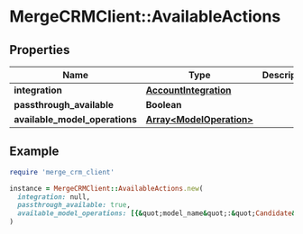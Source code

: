 # MergeCRMClient::AvailableActions

## Properties

| Name | Type | Description | Notes |
| ---- | ---- | ----------- | ----- |
| **integration** | [**AccountIntegration**](AccountIntegration.md) |  |  |
| **passthrough_available** | **Boolean** |  |  |
| **available_model_operations** | [**Array&lt;ModelOperation&gt;**](ModelOperation.md) |  | [optional] |

## Example

```ruby
require 'merge_crm_client'

instance = MergeCRMClient::AvailableActions.new(
  integration: null,
  passthrough_available: true,
  available_model_operations: [{&quot;model_name&quot;:&quot;Candidate&quot;,&quot;available_operations&quot;:[&quot;FETCH&quot;,&quot;CREATE&quot;],&quot;required_post_parameters&quot;:[&quot;remote_user_id&quot;],&quot;supported_fields&quot;:[&quot;first_name&quot;,&quot;last_name&quot;,&quot;company&quot;,&quot;title&quot;]}]
)
```

